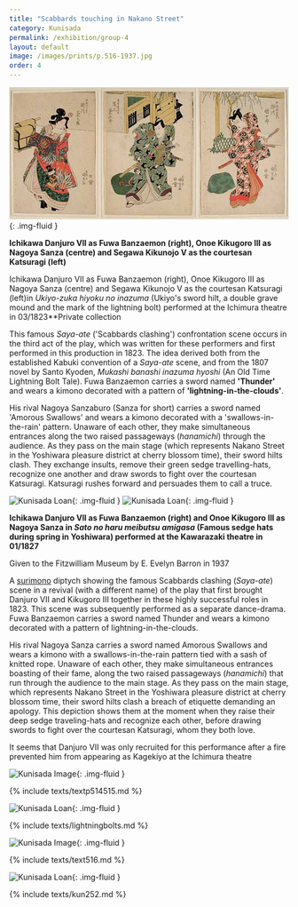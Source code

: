 ```yaml
---
title: "Scabbards touching in Nakano Street"
category: Kunisada
permalink: /exhibition/group-4
layout: default
image: /images/prints/p.516-1937.jpg
order: 4
---
```


![Kunisada Loan ](/images/prints/kunisada_loan_556.jpg){: .img-fluid }

**Ichikawa Danjuro VII as Fuwa Banzaemon (right), Onoe Kikugoro III as Nagoya Sanza (centre) and Segawa Kikunojo V as the courtesan Katsuragi (left)**

Ichikawa Danjuro VII as Fuwa Banzaemon (right), Onoe Kikugoro III as Nagoya Sanza (centre) and Segawa Kikunojo V as the courtesan Katsuragi (left)in _Ukiyo-zuka hiyoku no inazuma_ (Ukiyo's sword hilt, a double grave mound and the mark of the lightning bolt) performed at the Ichimura theatre in 03/1823**Private collection

This famous _Saya-ate_ ('Scabbards clashing') confrontation scene occurs in the third act of the play, which was written for these performers and first performed in this production in 1823. The idea derived both from the established Kabuki convention of a _Saya-ate_ scene, and from the 1807 novel by Santo Kyoden, _Mukashi banashi inazuma hyoshi_ (An Old Time Lightning Bolt Tale). Fuwa Banzaemon carries a sword named **'Thunder'** and wears a kimono decorated with a pattern of **'lightning-in-the-clouds'**.

His rival Nagoya Sanzaburo (Sanza for short) carries a sword named 'Amorous Swallows' and wears a kimono decorated with a 'swallows-in-the-rain' pattern. Unaware of each other, they make simultaneous entrances along the two raised passageways (_hanamichi_) through the audience. As they pass on the main stage (which represents Nakano Street in the Yoshiwara pleasure district at cherry blossom time), their sword hilts clash. They exchange insults, remove their green sedge travelling-hats, recognize one another and draw swords to fight over the courtesan Katsuragi. Katsuragi rushes forward and persuades them to call a truce.

![Kunisada Loan ]({{site.baseurl}}/images/prints/p.474-1937.jpg){: .img-fluid }
![Kunisada Loan ]({{site.baseurl}}/images/prints/p.475-1937.jpg){: .img-fluid }

**Ichikawa Danjuro VII as Fuwa Banzaemon (right) and Onoe Kikugoro III as Nagoya Sanza in _Sato no haru meibutsu amigasa_ (Famous sedge hats during spring in Yoshiwara) performed at the Kawarazaki theatre in 01/1827**

Given to the Fitzwilliam Museum by E. Evelyn Barron in 1937

A [surimono](/context/textP) diptych showing the famous Scabbards clashing (_Saya-ate_) scene in a revival (with a different name) of the play that first brought Danjuro VII and Kikugoro III together in these highly successful roles in 1823. This scene was subsequently performed as a separate dance-drama. Fuwa Banzaemon carries a sword named Thunder and wears a kimono decorated with a pattern of lightning-in-the-clouds.

His rival Nagoya Sanza carries a sword named Amorous Swallows and wears a kimono with a swallows-in-the-rain pattern tied with a sash of knitted rope. Unaware of each other, they make simultaneous entrances boasting of their fame, along the two raised passageways (_hanamichi_) that run through the audience to the main stage. As they pass on the main stage, which represents Nakano Street in the Yoshiwara pleasure district at cherry blossom time, their sword hilts clash  a breach of etiquette demanding an apology. This depiction shows them at the moment when they raise their deep sedge traveling-hats and recognize each other, before drawing swords to fight over the courtesan Katsuragi, whom they both love.

It seems that Danjuro VII was only recruited for this performance after a fire prevented him from appearing as Kagekiyo at the Ichimura theatre

![Kunisada Image]({{site.baseurl}}/images/prints/p.515-1937.jpg){: .img-fluid }

{% include texts/textp514515.md %}

![Kunisada Loan ]({{site.baseurl}}/images/prints/kunisada_loan_290.jpg){: .img-fluid }

{% include texts/lightningbolts.md %}

![Kunisada Image]({{site.baseurl}}/images/prints/p.516-1937.jpg){: .img-fluid }

{% include texts/text516.md %}

![Kunisada Loan ]({{site.baseurl}}/images/prints/kunisada_loan_252.jpg){: .img-fluid }

{% include texts/kun252.md %}
